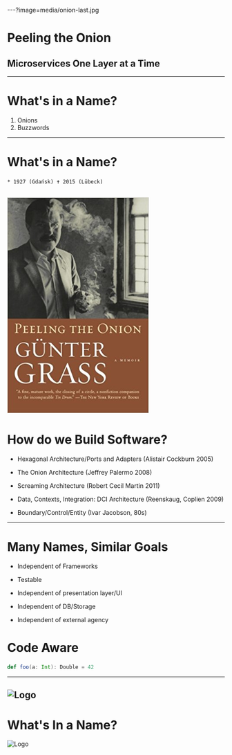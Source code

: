 ---?image=media/onion-last.jpg
# Peeling the Onion
## Microservices One Layer at a Time
---
# What's in a Name?

1. Onions
2. Buzzwords
---
# What's in a Name?
`* 1927 (Gdańsk)
✝ 2015 (Lübeck)`

![Logo](media/grass.jpg)
---
# How do we Build Software?
* Hexagonal Architecture/Ports and Adapters (Alistair Cockburn 2005)

* The Onion Architecture (Jeffrey Palermo 2008)

* Screaming Architecture (Robert Cecil Martin 2011)

* Data, Contexts, Integration: DCI Architecture (Reenskaug, Coplien 2009)

* Boundary/Control/Entity (Ivar Jacobson, 80s)

---
# Many Names, Similar Goals
* Independent of Frameworks

* Testable

* Independent of presentation layer/UI

* Independent of DB/Storage

* Independent of external agency

# Code Aware
```scala
def foo(a: Int): Double = 42
```
---
![Logo](media/clean_architecture1.png&size=auto)
---
# What's In a Name?
![Logo](media/self-portrait.png&size=auto)